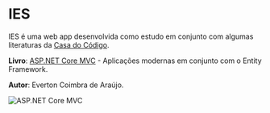 # IES

IES é uma web app desenvolvida como estudo em conjunto com algumas literaturas da [Casa do Código](https://www.casadocodigo.com.br/).

**Livro**: [ASP.NET Core MVC](https://www.casadocodigo.com.br/products/livro-aspnet-core-mvc) - Aplicações modernas em conjunto com o Entity Framework.

**Autor**: Everton Coimbra de Araújo.

![ASP.NET Core MVC](https://cdn.shopify.com/s/files/1/0155/7645/products/8ROjv5OVfks54j7FvDehRuYHax0-et96hKHyplURGe4_large.jpg?v=1518105341)
